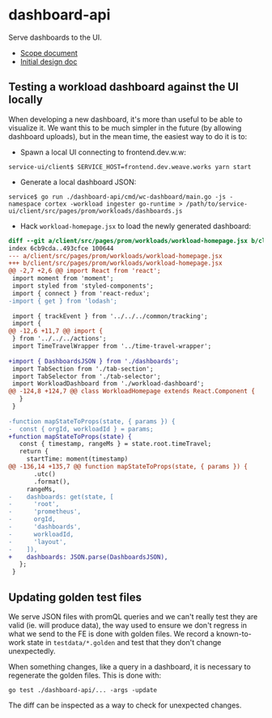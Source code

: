 # dashboard-api

Serve dashboards to the UI.

- [Scope document](https://docs.google.com/document/d/1I1TKUGlnAJvb7ASGrmgYYME6PyRU-cTZYH_ABUYzDqE/edit)
- [Initial design doc](https://docs.google.com/document/d/1CQ2JW2_E1Tj6-CfAGcbf6sXzePvJnQCuywcz5L3l7iE/edit?usp=sharing)

## Testing a workload dashboard against the UI locally

When developing a new dashboard, it's more than useful to be able to
visualize it. We want this to be much simpler in the future (by allowing
dashboard uploads), but in the mean time, the easiest way to do it is to:

- Spawn a local UI connecting to frontend.dev.w.w:

```
service-ui/client$ SERVICE_HOST=frontend.dev.weave.works yarn start
```

- Generate a local dashboard JSON:

```shell
service$ go run ./dashboard-api/cmd/wc-dashboard/main.go -js -namespace cortex -workload ingester go-runtime > /path/to/service-ui/client/src/pages/prom/workloads/dashboards.js
```

- Hack `workload-homepage.jsx` to load the newly generated dashboard:

```diff
diff --git a/client/src/pages/prom/workloads/workload-homepage.jsx b/client/src/pages/prom/workloads/workload-homepage.jsx
index 6cb9cda..493cfce 100644
--- a/client/src/pages/prom/workloads/workload-homepage.jsx
+++ b/client/src/pages/prom/workloads/workload-homepage.jsx
@@ -2,7 +2,6 @@ import React from 'react';
 import moment from 'moment';
 import styled from 'styled-components';
 import { connect } from 'react-redux';
-import { get } from 'lodash';
 
 import { trackEvent } from '../../../common/tracking';
 import {
@@ -12,6 +11,7 @@ import {
 } from '../../../actions';
 import TimeTravelWrapper from '../time-travel-wrapper';
 
+import { DashboardsJSON } from './dashboards';
 import TabSection from './tab-section';
 import TabSelector from './tab-selector';
 import WorkloadDashboard from './workload-dashboard';
@@ -124,8 +124,7 @@ class WorkloadHomepage extends React.Component {
   }
 }
 
-function mapStateToProps(state, { params }) {
-  const { orgId, workloadId } = params;
+function mapStateToProps(state) {
   const { timestamp, rangeMs } = state.root.timeTravel;
   return {
     startTime: moment(timestamp)
@@ -136,14 +135,7 @@ function mapStateToProps(state, { params }) {
       .utc()
       .format(),
     rangeMs,
-    dashboards: get(state, [
-      'root',
-      'prometheus',
-      orgId,
-      'dashboards',
-      workloadId,
-      'layout',
-    ]),
+    dashboards: JSON.parse(DashboardsJSON),
   };
 }
```

## Updating golden test files

We serve JSON files with promQL queries and we can't really test they are valid
(ie. will produce data), the way used to ensure we don't regress in what we
send to the FE is done with golden files. We record a known-to-work state in
`testdata/*.golden` and test that they don't change unexpectedly.

When something changes, like a query in a dashboard, it is necessary to
regenerate the golden files. This is done with:

```shell
go test ./dashboard-api/... -args -update
```

The diff can be inspected as a way to check for unexpected changes.
